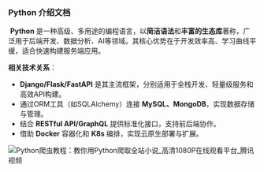 ### Python 介绍文档

​	**Python** 是一种高级、多用途的编程语言，以**简洁语法**和**丰富的生态库**著称，广泛用于后端开发、数据分析、AI等领域。其核心优势在于开发效率高、学习曲线平缓，适合快速构建服务端应用。

**相关技术关系**：

- **Django/Flask/FastAPI** 是其主流框架，分别适用于全栈开发、轻量级服务和高效API构建。
- 通过ORM工具（如SQLAlchemy）连接 **MySQL、MongoDB**，实现数据存储与管理。
- 结合 **RESTful API/GraphQL** 提供标准化接口，支持前后端协作。
- 借助 **Docker** 容器化和 **K8s** 编排，实现云原生部署与扩展。

![Python爬虫教程：教你用Python爬取全站小说_高清1080P在线观看平台_腾讯视频](https://ts1.cn.mm.bing.net/th/id/R-C.930af575d9998da5dbcb1372b7049777?rik=dHQe6RepU2Jw%2bg&riu=http%3a%2f%2fpuui.qpic.cn%2fvpic_cover%2fx300780vqo7%2fx300780vqo7_hz.jpg%2f1280&ehk=7lOzxWIAlUNGnh%2fTjWtfUzlWmu24vb1TStW463%2ftOnc%3d&risl=&pid=ImgRaw&r=0)